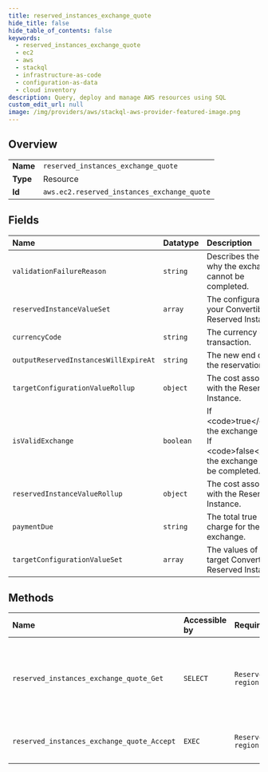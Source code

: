 ```yaml
---
title: reserved_instances_exchange_quote
hide_title: false
hide_table_of_contents: false
keywords:
  - reserved_instances_exchange_quote
  - ec2
  - aws    
  - stackql
  - infrastructure-as-code
  - configuration-as-data
  - cloud inventory
description: Query, deploy and manage AWS resources using SQL
custom_edit_url: null
image: /img/providers/aws/stackql-aws-provider-featured-image.png
---
```

  
    

## Overview
<table><tbody>
<tr><td><b>Name</b></td><td><code>reserved_instances_exchange_quote</code></td></tr>
<tr><td><b>Type</b></td><td>Resource</td></tr>
<tr><td><b>Id</b></td><td><code>aws.ec2.reserved_instances_exchange_quote</code></td></tr>
</tbody></table>

## Fields
| Name | Datatype | Description |
|:-----|:---------|:------------|
| `validationFailureReason` | `string` | Describes the reason why the exchange cannot be completed. |
| `reservedInstanceValueSet` | `array` | The configuration of your Convertible Reserved Instances. |
| `currencyCode` | `string` | The currency of the transaction. |
| `outputReservedInstancesWillExpireAt` | `string` | The new end date of the reservation term. |
| `targetConfigurationValueRollup` | `object` | The cost associated with the Reserved Instance. |
| `isValidExchange` | `boolean` | If &lt;code&gt;true&lt;/code&gt;, the exchange is valid. If &lt;code&gt;false&lt;/code&gt;, the exchange cannot be completed. |
| `reservedInstanceValueRollup` | `object` | The cost associated with the Reserved Instance. |
| `paymentDue` | `string` | The total true upfront charge for the exchange. |
| `targetConfigurationValueSet` | `array` | The values of the target Convertible Reserved Instances. |
## Methods
| Name | Accessible by | Required Params | Description |
|:-----|:--------------|:----------------|:------------|
| `reserved_instances_exchange_quote_Get` | `SELECT` | `ReservedInstanceId, region` | Returns a quote and exchange information for exchanging one or more specified Convertible Reserved Instances for a new Convertible Reserved Instance. If the exchange cannot be performed, the reason is returned in the response. Use &lt;a&gt;AcceptReservedInstancesExchangeQuote&lt;/a&gt; to perform the exchange. |
| `reserved_instances_exchange_quote_Accept` | `EXEC` | `ReservedInstanceId, region` | Accepts the Convertible Reserved Instance exchange quote described in the &lt;a&gt;GetReservedInstancesExchangeQuote&lt;/a&gt; call. |
